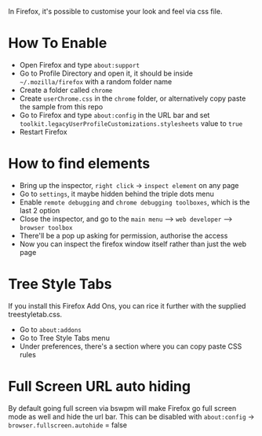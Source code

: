 In Firefox, it's possible to customise your look and feel via css file.

# How To Enable

- Open Firefox and type `about:support`
- Go to Profile Directory and open it, it should be inside `~/.mozilla/firefox` with a random folder name
- Create a folder called `chrome`
- Create `userChrome.css` in the `chrome` folder, or alternatively copy paste the sample from this repo
- Go to Firefox and type `about:config` in the URL bar and set `toolkit.legacyUserProfileCustomizations.stylesheets` value to `true`
- Restart Firefox

# How to find elements
- Bring up the inspector, `right click` -> `inspect element` on any page
- Go to `settings`, it maybe hidden behind the triple dots menu
- Enable `remote debugging` and `chrome debugging toolboxes`, which is the last 2 option
- Close the inspector, and go to the `main menu` --> `web developer` --> `browser toolbox`
- There'll be a pop up asking for permission, authorise the access
- Now you can inspect the firefox window itself rather than just the web page

# Tree Style Tabs
If you install this Firefox Add Ons, you can rice it further with the supplied treestyletab.css.
- Go to `about:addons`
- Go to Tree Style Tabs menu
- Under preferences, there's a section where you can copy paste CSS rules

# Full Screen URL auto hiding

By default going full screen via bswpm will make Firefox go full screen mode as well and hide the url bar.
This can be disabled with `about:config` -> `browser.fullscreen.autohide` = false
